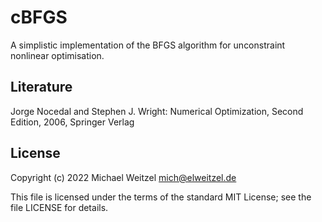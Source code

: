 # cBFGS

A simplistic implementation of the BFGS algorithm for unconstraint nonlinear
optimisation.

## Literature

Jorge Nocedal and Stephen J. Wright: Numerical Optimization, Second Edition,
2006, Springer Verlag

## License

Copyright (c) 2022 Michael Weitzel <mich@elweitzel.de>

This file is licensed under the terms of the standard MIT License;
see the file LICENSE for details.

